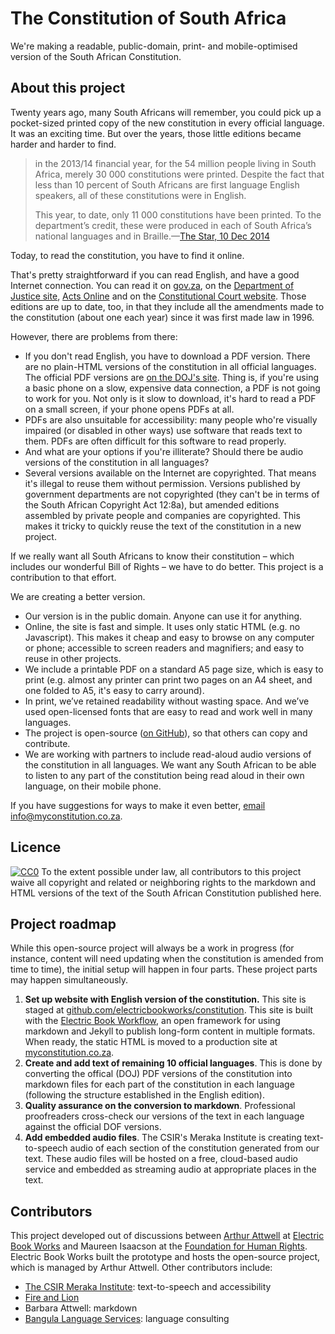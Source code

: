 # The Constitution of South Africa

We're making a readable, public-domain, print- and mobile-optimised version of the South African Constitution.

## About this project

Twenty years ago, many South Africans will remember, you could pick up a pocket-sized printed copy of the new constitution in every official language. It was an exciting time. But over the years, those little editions became harder and harder to find. 

> in the 2013/14 financial year, for the 54 million people living in South Africa, merely 30 000 constitutions were printed. Despite the fact that less than 10 percent of South Africans are first language English speakers, all of these constitutions were in English.
>
> This year, to date, only 11 000 constitutions have been printed. To the department’s credit, these were produced in each of South Africa’s national languages and in Braille.—[The Star, 10 Dec 2014](http://www.iol.co.za/the-star/cherish-our-constitution-1793582)

Today, to read the constitution, you have to find it online.

That's pretty straightforward if you can read English, and have a good Internet connection. You can read it on [gov.za](http://www.gov.za/documents/constitution-republic-south-africa-1996), on the [Department of Justice site](http://www.justice.gov.za/legislation/constitution/index.html), [Acts Online](http://www.acts.co.za/constitution-of-the-republic-of-south-africa-act-1996/) and on the [Constitutional Court website](http://www.constitutionalcourt.org.za/site/constitution/english-web/index.html). Those editions are up to date, too, in that they include all the amendments made to the constitution (about one each year) since it was first made law in 1996.

However, there are problems from there:

* If you don't read English, you have to download a PDF version. There are no plain-HTML versions of the constitution in all official languages. The official PDF versions are [on the DOJ's site](http://www.justice.gov.za/legislation/constitution/pdf.html). Thing is, if you're using a basic phone on a slow, expensive data connection, a PDF is not going to work for you. Not only is it slow to download, it's hard to read a PDF on a small screen, if your phone opens PDFs at all.
* PDFs are also unsuitable for accessibility: many people who're visually impaired (or disabled in other ways) use software that reads text to them. PDFs are often difficult for this software to read properly.
* And what are your options if you're illiterate? Should there be audio versions of the constitution in all languages? 
* Several versions available on the Internet are copyrighted. That means it's illegal to reuse them without permission. Versions published by government departments are not copyrighted (they can't be in terms of the South African Copyright Act 12:8a), but amended editions assembled by private people and companies are copyrighted. This makes it tricky to quickly reuse the text of the constitution in a new project. 
 
If we really want all South Africans to know their constitution – which includes our wonderful Bill of Rights – we have to do better. This project is a contribution to that effort.

We are creating a better version.

*	Our version is in the public domain. Anyone can use it for anything.
*	Online, the site is fast and simple. It uses only static HTML (e.g. no Javascript). This makes it cheap and easy to browse on any computer or phone; accessible to screen readers and magnifiers; and easy to reuse in other projects.
*	We include a printable PDF on a standard A5 page size, which is easy to print (e.g. almost any printer can print two pages on an A4 sheet, and one folded to A5, it's easy to carry around).
*	In print, we’ve retained readability without wasting space. And we’ve used open-licensed fonts that are easy to read and work well in many languages.
*	The project is open-source ([on GitHub](https://github.com/electricbookworks/constitution)), so that others can copy and contribute.
*	We are working with partners to include read-aloud audio versions of the constitution in all languages. We want any South African to be able to listen to any part of the constitution being read aloud in their own language, on their mobile phone.

If you have suggestions for ways to make it even better, [email info@myconstitution.co.za](mailto:info@myconstitution.co.za).

## Licence

[![CC0](http://i.creativecommons.org/p/zero/1.0/80x15.png)](http://creativecommons.org/publicdomain/zero/1.0/)
To the extent possible under law, all contributors to this project waive all copyright and related or neighboring rights to the markdown and HTML versions of the text of the South African Constitution published here.

## Project roadmap

While this open-source project will always be a work in progress (for instance, content will need updating when the constitution is amended from time to time), the initial setup will happen in four parts. These project parts may happen simultaneously.

1. **Set up website with English version of the constitution.** This site is staged at [github.com/electricbookworks/constitution](https://github.com/electricbookworks/constitution). This site is built with the [Electric Book Workflow](https://github.com/electricbookworks/electric-book-workflow), an open framework for using markdown and Jekyll to publish long-form content in multiple formats. When ready, the static HTML is moved to a production site at [myconstitution.co.za](http://myconstitution.co.za).
2. **Create and add text of remaining 10 official languages**. This is done by converting the offical (DOJ) PDF versions of the constitution into markdown files for each part of the constitution in each language (following the structure established in the English edition).
3. **Quality assurance on the conversion to markdown**. Professional proofreaders cross-check our versions of the text in each language against the official DOF versions.
4. **Add embedded audio files**. The CSIR's Meraka Institute is creating text-to-speech audio of each section of the constitution generated from our text. These audio files will be hosted on a free, cloud-based audio service and embedded as streaming audio at appropriate places in the text.

## Contributors

This project developed out of discussions between [Arthur Attwell](http://arthurattwell.com) at [Electric Book Works](http://electricbookworks.com) and Maureen Isaacson at the [Foundation for Human Rights](http://fhr.org.za/). Electric Book Works built the prototype and hosts the open-source project, which is managed by Arthur Attwell. Other contributors include:

* [The CSIR Meraka Institute](http://www.csir.co.za/meraka/): text-to-speech and accessibility
* [Fire and Lion](http://fireandlion.com)
* Barbara Attwell: markdown
* [Bangula Language Services](http://www.blc.co.za/): language consulting

